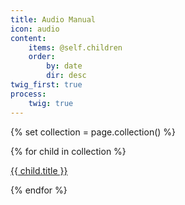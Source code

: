 ```yaml
---
title: Audio Manual
icon: audio
content:
    items: @self.children
    order:
        by: date
        dir: desc
twig_first: true
process:
    twig: true
---
```

{% set collection = page.collection() %}

{% for child in collection %}
<p>
    <a href="{{ child.url }}">{{ child.title }}</a>
</p>
{% endfor %}
